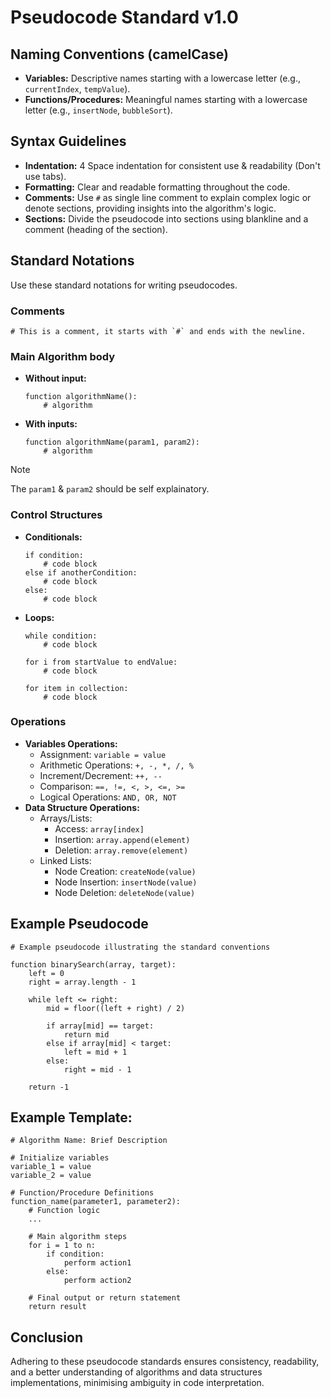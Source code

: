 # Pseudocode Standard v1.0

## Naming Conventions (camelCase)
- **Variables:** Descriptive names starting with a lowercase letter (e.g., `currentIndex`, `tempValue`).
- **Functions/Procedures:** Meaningful names starting with a lowercase letter (e.g., `insertNode`, `bubbleSort`).

## Syntax Guidelines
- **Indentation:** 4 Space indentation for consistent use & readability (Don't use tabs).
- **Formatting:** Clear and readable formatting throughout the code.
- **Comments:** Use `#` as single line comment to explain complex logic or denote sections, providing insights into the algorithm's logic.
- **Sections:** Divide the pseudocode into sections using blankline and a comment (heading of the section).

## Standard Notations
Use these standard notations for writing pseudocodes.

### Comments
```
# This is a comment, it starts with `#` and ends with the newline.
```

### Main Algorithm body
- **Without input:**
  ```plaintext
  function algorithmName():
      # algorithm
  ```
- **With inputs:**
  ```plaintext
  function algorithmName(param1, param2):
      # algorithm
  ```

> [!Note]
> The `param1` & `param2` should be self explainatory.


### Control Structures
- **Conditionals:**
  ```plaintext
  if condition:
      # code block
  else if anotherCondition:
      # code block
  else:
      # code block
  ```
- **Loops:**
  ```plaintext
  while condition:
      # code block

  for i from startValue to endValue:
      # code block

  for item in collection:
      # code block
  ```

### Operations
- **Variables Operations:**
  - Assignment: `variable = value`
  - Arithmetic Operations: `+, -, *, /, %`
  - Increment/Decrement: `++, --`
  - Comparison: `==, !=, <, >, <=, >=`
  - Logical Operations: `AND, OR, NOT`
- **Data Structure Operations:**
  - Arrays/Lists:
    - Access: `array[index]`
    - Insertion: `array.append(element)`
    - Deletion: `array.remove(element)`
  - Linked Lists:
    - Node Creation: `createNode(value)`
    - Node Insertion: `insertNode(value)`
    - Node Deletion: `deleteNode(value)`

## Example Pseudocode

```plaintext
# Example pseudocode illustrating the standard conventions

function binarySearch(array, target):
    left = 0
    right = array.length - 1

    while left <= right:
        mid = floor((left + right) / 2)

        if array[mid] == target:
            return mid
        else if array[mid] < target:
            left = mid + 1
        else:
            right = mid - 1

    return -1
```
## Example Template:

```plaintext
# Algorithm Name: Brief Description

# Initialize variables
variable_1 = value
variable_2 = value

# Function/Procedure Definitions
function_name(parameter1, parameter2):
    # Function logic
    ...

    # Main algorithm steps
    for i = 1 to n:
        if condition:
            perform action1
        else:
            perform action2

    # Final output or return statement
    return result
```
## Conclusion
Adhering to these pseudocode standards ensures consistency, readability,
and a better understanding of algorithms and data structures implementations, minimising ambiguity in code interpretation.
